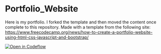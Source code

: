 # Portfolio_Website

Here is my portfolio. I forked the template and then moved the content once complete to this repository. Made with a template from the following site: https://www.freecodecamp.org/news/how-to-create-a-portfolio-website-using-html-css-javascript-and-bootstrap/


[![Open in Codeflow](https://developer.stackblitz.com/img/open_in_codeflow.svg)](https:///pr.new/JoshDS595/Portfolio_Website)
